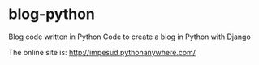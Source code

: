 # blog-python
Blog code written in Python
Code to create a blog in Python with Django

The online site is:
http://impesud.pythonanywhere.com/
